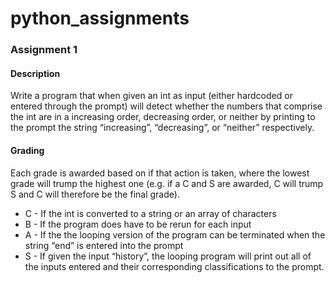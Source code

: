 # python_assignments

### Assignment 1 ###

#### Description
Write a program that when given an int as input (either hardcoded or entered through the prompt) will detect whether the numbers that comprise the int are in a increasing order, decreasing order, or neither by printing to the prompt the string “increasing”, “decreasing”, or “neither” respectively.

#### Grading
Each grade is awarded based on if that action is taken, where the lowest grade will trump the highest one (e.g. if a C and S are awarded, C will trump S and C will therefore be the final grade).

* C - If the int is converted to a string or an array of characters
* B - If the program does have to be rerun for each input
* A - If the the looping version of the program can be terminated when the string “end” is entered into the prompt
* S - If given the input “history”, the looping program will print out all of the inputs entered and their corresponding classifications to the prompt.
